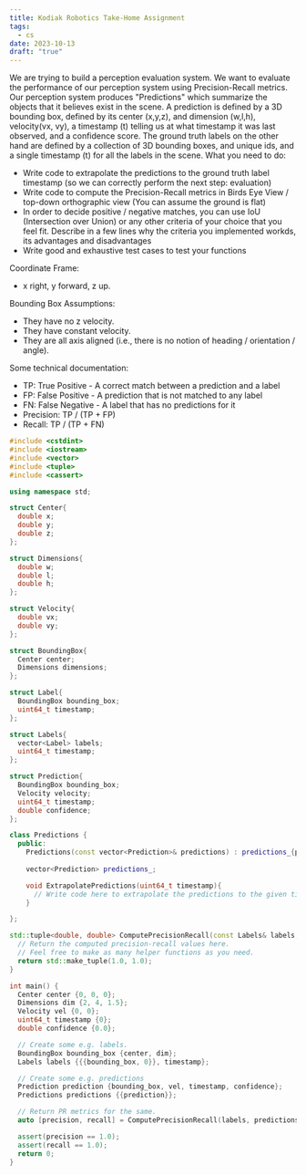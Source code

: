 ```yaml
---
title: Kodiak Robotics Take-Home Assignment
tags:
  - cs
date: 2023-10-13
draft: "true"
---
```

We are trying to build a perception evaluation system. We want to evaluate the performance of our perception system using Precision-Recall metrics. Our perception system produces "Predictions" which summarize the objects that it believes exist in the scene. A prediction is defined by a 3D bounding box, defined by its center (x,y,z), and dimension (w,l,h), velocity(vx, vy), a timestamp (t) telling us at what timestamp it was last observed, and a confidence score. The ground truth labels on the other hand are defined by a collection of 3D bounding boxes, and unique ids, and a single timestamp (t) for all the labels in the scene. What you need to do:

- Write code to extrapolate the predictions to the ground truth label timestamp (so we can correctly perform the next step: evaluation)
- Write code to compute the Precision-Recall metrics in Birds Eye View / top-down orthographic view (You can assume the ground is flat)
- In order to decide positive / negative matches, you can use IoU (Intersection over Union) or any other criteria of your choice that you feel fit. Describe in a few lines why the criteria you implemented workds, its advantages and disadvantages
- Write good and exhaustive test cases to test your functions

Coordinate Frame:

- x right, y forward, z up.

Bounding Box Assumptions:

- They have no z velocity.
- They have constant velocity.
- They are all axis aligned (i.e., there is no notion of heading / orientation / angle).

Some technical documentation:

- TP: True Positive - A correct match between a prediction and a label
- FP: False Positive - A prediction that is not matched to any label
- FN: False Negative - A label that has no predictions for it
- Precision: TP / (TP + FP)
- Recall: TP / (TP + FN)

```cpp
#include <cstdint>
#include <iostream>
#include <vector>
#include <tuple>
#include <cassert>

using namespace std;

struct Center{
  double x;
  double y;
  double z;
};

struct Dimensions{
  double w;
  double l;
  double h;
};

struct Velocity{
  double vx;
  double vy;
};

struct BoundingBox{
  Center center;
  Dimensions dimensions;
};

struct Label{
  BoundingBox bounding_box;
  uint64_t timestamp;
};

struct Labels{
  vector<Label> labels;
  uint64_t timestamp;
};

struct Prediction{
  BoundingBox bounding_box;
  Velocity velocity;
  uint64_t timestamp;
  double confidence;
};

class Predictions {
  public:
    Predictions(const vector<Prediction>& predictions) : predictions_{predictions} {}
    
    vector<Prediction> predictions_;

    void ExtrapolatePredictions(uint64_t timestamp){
      // Write code here to extrapolate the predictions to the given timestamp.
    }

};

std::tuple<double, double> ComputePrecisionRecall(const Labels& labels, const Predictions& predictions, double threshold = 0.5){
  // Return the computed precision-recall values here.
  // Feel free to make as many helper functions as you need.
  return std::make_tuple(1.0, 1.0);
}

int main() {
  Center center {0, 0, 0};
  Dimensions dim {2, 4, 1.5};
  Velocity vel {0, 0};
  uint64_t timestamp {0};
  double confidence {0.0};

  // Create some e.g. labels.
  BoundingBox bounding_box {center, dim};
  Labels labels {{{bounding_box, 0}}, timestamp};

  // Create some e.g. predictions
  Prediction prediction {bounding_box, vel, timestamp, confidence};
  Predictions predictions {{prediction}};

  // Return PR metrics for the same.
  auto [precision, recall] = ComputePrecisionRecall(labels, predictions);

  assert(precision == 1.0);
  assert(recall == 1.0);
  return 0;
}
```